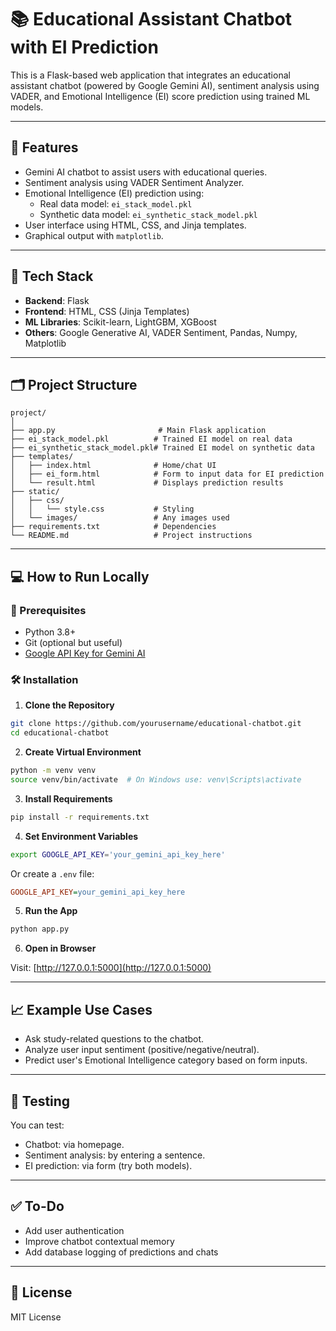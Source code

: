
# 📚 Educational Assistant Chatbot with EI Prediction

This is a Flask-based web application that integrates an educational assistant chatbot (powered by Google Gemini AI), sentiment analysis using VADER, and Emotional Intelligence (EI) score prediction using trained ML models.

---

## 🚀 Features

- Gemini AI chatbot to assist users with educational queries.
- Sentiment analysis using VADER Sentiment Analyzer.
- Emotional Intelligence (EI) prediction using:
  - Real data model: `ei_stack_model.pkl`
  - Synthetic data model: `ei_synthetic_stack_model.pkl`
- User interface using HTML, CSS, and Jinja templates.
- Graphical output with `matplotlib`.

---

## 🧰 Tech Stack

- **Backend**: Flask
- **Frontend**: HTML, CSS (Jinja Templates)
- **ML Libraries**: Scikit-learn, LightGBM, XGBoost
- **Others**: Google Generative AI, VADER Sentiment, Pandas, Numpy, Matplotlib

---

## 🗂 Project Structure

```
project/
│
├── app.py                       # Main Flask application
├── ei_stack_model.pkl          # Trained EI model on real data
├── ei_synthetic_stack_model.pkl# Trained EI model on synthetic data
├── templates/
│   ├── index.html              # Home/chat UI
│   ├── ei_form.html            # Form to input data for EI prediction
│   └── result.html             # Displays prediction results
├── static/
│   ├── css/
│   │   └── style.css           # Styling
│   └── images/                 # Any images used
├── requirements.txt            # Dependencies
└── README.md                   # Project instructions
```

---

## 💻 How to Run Locally

### 🔧 Prerequisites

- Python 3.8+
- Git (optional but useful)
- [Google API Key for Gemini AI](https://ai.google.dev/)

### 🛠 Installation

1. **Clone the Repository**

```bash
git clone https://github.com/yourusername/educational-chatbot.git
cd educational-chatbot
```

2. **Create Virtual Environment**

```bash
python -m venv venv
source venv/bin/activate  # On Windows use: venv\Scripts\activate
```

3. **Install Requirements**

```bash
pip install -r requirements.txt
```

4. **Set Environment Variables**

```bash
export GOOGLE_API_KEY='your_gemini_api_key_here'
```

Or create a `.env` file:

```ini
GOOGLE_API_KEY=your_gemini_api_key_here
```

5. **Run the App**

```bash
python app.py
```

6. **Open in Browser**

Visit: [http://127.0.0.1:5000](http://127.0.0.1:5000)

---

## 📈 Example Use Cases

- Ask study-related questions to the chatbot.
- Analyze user input sentiment (positive/negative/neutral).
- Predict user's Emotional Intelligence category based on form inputs.

---

## 🧪 Testing

You can test:
- Chatbot: via homepage.
- Sentiment analysis: by entering a sentence.
- EI prediction: via form (try both models).

---

## ✅ To-Do

- Add user authentication
- Improve chatbot contextual memory
- Add database logging of predictions and chats

---

## 📜 License

MIT License
